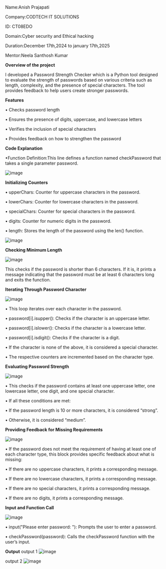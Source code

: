 Name:Anish Prajapati

Company:CODTECH IT SOLUTIONS

ID: CT08EDO

Domain:Cyber security and Ethical hacking

Duration:December 17th,2024 to january 17th,2025

Mentor:Neela Santhosh Kumar

**Overview of the project**

I developed a Password Strength Checker which is a Python tool designed to evaluate the strength of passwords based on various criteria such as length, complexity, and the presence of special characters. The tool provides feedback to help users create stronger passwords.

**Features**

•	Checks password length

•	Ensures the presence of digits, uppercase, and lowercase letters

•	Verifies the inclusion of special characters

•	Provides feedback on how to strengthen the password

**Code Explanation**

•Function Definition:This line defines a function named checkPassword that takes a single parameter password.

![image](https://github.com/user-attachments/assets/9f3840a8-8feb-4bd7-a908-a7d9ce68b6b6)

**Initializing Counters**

•	upperChars: Counter for uppercase characters in the password.

•	lowerChars: Counter for lowercase characters in the password.

•	specialChars: Counter for special characters in the password.

•	digits: Counter for numeric digits in the password.

•	length: Stores the length of the password using the len() function.

![image](https://github.com/user-attachments/assets/74aafb1d-3f47-436c-bc4a-874d1260c041)

**Checking Minimum Length**

![image](https://github.com/user-attachments/assets/ef52ba2c-8a9b-492b-82d9-e4c837fae3f3)

This checks if the password is shorter than 6 characters. If it is, it prints a message indicating that the password must be at least 6 characters long and exits the function.

**Iterating Through Password Character**

![image](https://github.com/user-attachments/assets/a5806561-6c9c-470f-b5bf-3fe1c0eefb42)


•	This loop iterates over each character in the password.

•	password[i].isupper(): Checks if the character is an uppercase letter.

•	password[i].islower(): Checks if the character is a lowercase letter.

•	password[i].isdigit(): Checks if the character is a digit.

•	If the character is none of the above, it is considered a special character.

•	The respective counters are incremented based on the character type.

**Evaluating Password Strength**

![image](https://github.com/user-attachments/assets/e368b40c-7f94-4e2e-8349-017a53dd3892)

•	This checks if the password contains at least one uppercase letter, one lowercase letter, one digit, and one special character.

•	If all these conditions are met:

•	If the password length is 10 or more characters, it is considered “strong”.

•	Otherwise, it is considered “medium”.

**Providing Feedback for Missing Requirements**

![image](https://github.com/user-attachments/assets/07fba024-b9a7-4829-b2cb-ac2bd195ec69)


•	If the password does not meet the requirement of having at least one of each character type, this block provides specific feedback about what is missing:

•	If there are no uppercase characters, it prints a corresponding message.

•	If there are no lowercase characters, it prints a corresponding message.

•	If there are no special characters, it prints a corresponding message.

•	If there are no digits, it prints a corresponding message.

**Input and Function Call**

![image](https://github.com/user-attachments/assets/98a3c961-a5fb-4228-9f93-8f22ff5143d9)

•	input("Please enter password: "): Prompts the user to enter a password.

•	checkPassword(password): Calls the checkPassword function with the user’s input.

**Output**
output 1
![image](https://github.com/user-attachments/assets/59e9e81f-c779-409d-a297-b180c8929bb6)

output 2
![image](https://github.com/user-attachments/assets/a3710388-f0af-4208-afbd-87ca8e260198)






